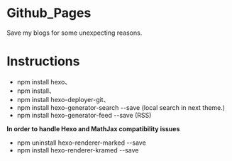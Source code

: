 # Github_Pages

Save my blogs for some unexpecting reasons.

# Instructions

* npm install hexo、
* npm install、
* npm install hexo-deployer-git、
* npm install hexo-generator-search --save (local search in next theme.)
* npm install hexo-generator-feed --save (RSS)

**In order to handle Hexo and MathJax compatibility issues**
* npm uninstall hexo-renderer-marked --save
* npm install hexo-renderer-kramed --save